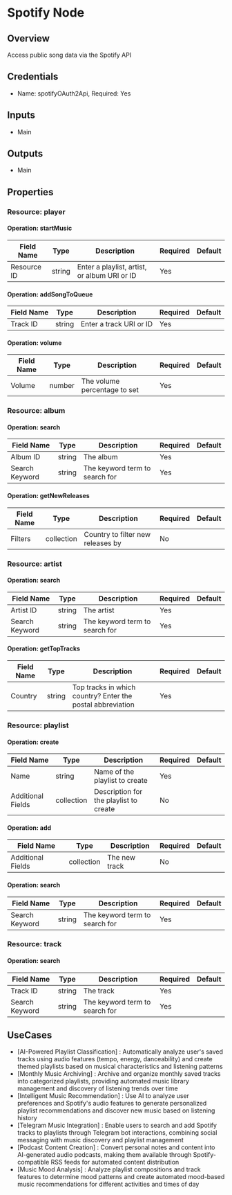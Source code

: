 # Spotify Node

## Overview

Access public song data via the Spotify API

## Credentials

- Name: spotifyOAuth2Api, Required: Yes

## Inputs

- Main

## Outputs

- Main

## Properties

### Resource: player

#### Operation: startMusic

| Field Name | Type | Description | Required | Default |
|---|---|---|---|---|
| Resource ID | string | Enter a playlist, artist, or album URI or ID | Yes |  |

#### Operation: addSongToQueue

| Field Name | Type | Description | Required | Default |
|---|---|---|---|---|
| Track ID | string | Enter a track URI or ID | Yes |  |

#### Operation: volume

| Field Name | Type | Description | Required | Default |
|---|---|---|---|---|
| Volume | number | The volume percentage to set | Yes |  |

### Resource: album

#### Operation: search

| Field Name | Type | Description | Required | Default |
|---|---|---|---|---|
| Album ID | string | The album | Yes |  |
| Search Keyword | string | The keyword term to search for | Yes |  |

#### Operation: getNewReleases

| Field Name | Type | Description | Required | Default |
|---|---|---|---|---|
| Filters | collection | Country to filter new releases by | No |  |

### Resource: artist

#### Operation: search

| Field Name | Type | Description | Required | Default |
|---|---|---|---|---|
| Artist ID | string | The artist | Yes |  |
| Search Keyword | string | The keyword term to search for | Yes |  |

#### Operation: getTopTracks

| Field Name | Type | Description | Required | Default |
|---|---|---|---|---|
| Country | string | Top tracks in which country? Enter the postal abbreviation | Yes |  |

### Resource: playlist

#### Operation: create

| Field Name | Type | Description | Required | Default |
|---|---|---|---|---|
| Name | string | Name of the playlist to create | Yes |  |
| Additional Fields | collection | Description for the playlist to create | No |  |

#### Operation: add

| Field Name | Type | Description | Required | Default |
|---|---|---|---|---|
| Additional Fields | collection | The new track | No |  |

#### Operation: search

| Field Name | Type | Description | Required | Default |
|---|---|---|---|---|
| Search Keyword | string | The keyword term to search for | Yes |  |

### Resource: track

#### Operation: search

| Field Name | Type | Description | Required | Default |
|---|---|---|---|---|
| Track ID | string | The track | Yes |  |
| Search Keyword | string | The keyword term to search for | Yes |  |

## UseCases

- [AI-Powered Playlist Classification] : Automatically analyze user's saved tracks using audio features (tempo, energy, danceability) and create themed playlists based on musical characteristics and listening patterns
- [Monthly Music Archiving] : Archive and organize monthly saved tracks into categorized playlists, providing automated music library management and discovery of listening trends over time
- [Intelligent Music Recommendation] : Use AI to analyze user preferences and Spotify's audio features to generate personalized playlist recommendations and discover new music based on listening history
- [Telegram Music Integration] : Enable users to search and add Spotify tracks to playlists through Telegram bot interactions, combining social messaging with music discovery and playlist management
- [Podcast Content Creation] : Convert personal notes and content into AI-generated audio podcasts, making them available through Spotify-compatible RSS feeds for automated content distribution
- [Music Mood Analysis] : Analyze playlist compositions and track features to determine mood patterns and create automated mood-based music recommendations for different activities and times of day

